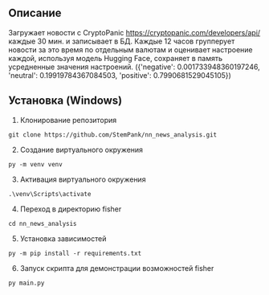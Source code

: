 ## Описание
Загружает новости с CryptoPanic https://cryptopanic.com/developers/api/ каждые 30 мин. и записывает в БД. Каждые 12 часов групперует новости за это время по отдельным валютам и оценивает настроение каждой, используя модель Hugging Face, сохраняет в память усредненные значения настроений. ({'negative': 0.001733948360197246, 'neutral': 0.19919784367084503, 'positive': 0.7990681529045105})

## Установка (Windows)
1. Клонирование репозитория 

```git clone https://github.com/StemPank/nn_news_analysis.git```

2. Создание виртуального окружения

```py -m venv venv```

3. Активация виртуального окружения

```.\venv\Scripts\activate```

4. Переход в директорию fisher

```cd nn_news_analysis```

5. Установка зависимостей

```py -m pip install -r requirements.txt```
<!-- py -m pip freeze > requirements.txt -->

6. Запуск скрипта для демонстрации возможностей fisher

```py main.py```
